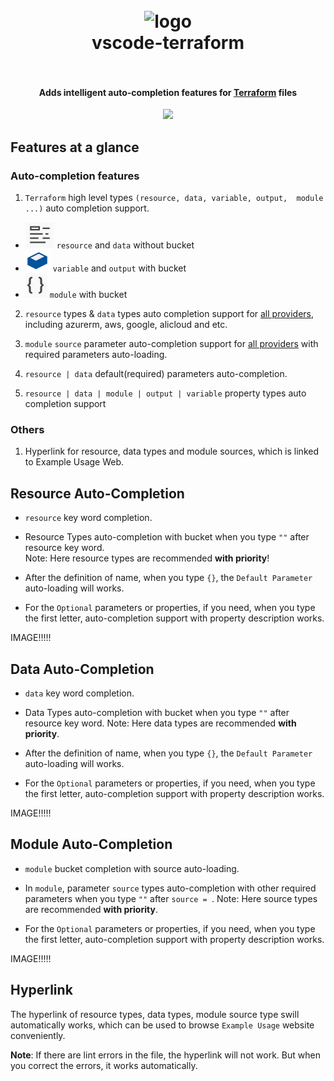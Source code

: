 <!-- markdownlint-disable -->
<h1 align="center">
  <br>
    <img src="https://raw.githubusercontent.com/mauve/vscode-terraform/master/terraform.png" alt="logo" width="200">
  <br>
  vscode-terraform
  <br>
  <br>
</h1>

<h4 align="center">Adds intelligent auto-completion features for <a href="https://www.terraform.io/">Terraform</a> files</h4>

<p align="center">
  <a href="https://tfci.westus2.cloudapp.azure.com/job/vscode_terraform/">
    <img src="http://img.shields.io/travis/zunlihu/vscode-terraform.svg?branch=master">
  </a>
</p>
<!-- markdownlint-enable -->
<!-- markdownlint-disable MD002 MD013 MD041 -->

## Features at a glance
### Auto-completion features
  1. `Terraform` high level types `(resource, data, variable, output,  module ...)` auto completion support.
   - ![](https://github.com/zunlihu/Terraform-Language-Server/blob/master/images/Keyword.PNG) ```resource``` and `data` without bucket
   - ![](https://github.com/zunlihu/Terraform-Language-Server/blob/master/images/variable.PNG) ```variable``` and `output` with bucket
   - ![](https://github.com/zunlihu/Terraform-Language-Server/blob/master/images/modules.PNG) ```module``` with bucket
  
  2. `resource` types & `data` types auto completion support for [all providers](https://www.terraform.io/docs/providers/index.html), including azurerm, aws, google, alicloud and etc.
  
  3. `module` `source` parameter auto-completion support for [all providers](https://registry.terraform.io/) with required parameters auto-loading.
  
  4. `resource | data` default(required) parameters auto-completion.
  
  5. `resource | data | module | output | variable` property types auto completion support
  
### Others
  1. Hyperlink for resource, data types and module sources, which is linked to Example Usage Web.


## Resource Auto-Completion

- `resource` key word completion.

-  Resource Types auto-completion with bucket when you type `""` after resource key word.  
   Note: Here resource types are recommended **with priority**!

-  After the definition of name, when you type `{}`, the `Default Parameter` auto-loading will works.

-  For the `Optional` parameters or properties, if you need, when you type the first letter, auto-completion support with property description works.

IMAGE!!!!!

## Data Auto-Completion 
- `data` key word completion.

-  Data Types auto-completion with bucket when you type `""` after resource key word.
   Note: Here data types are recommended **with priority**.

-  After the definition of name, when you type `{}`, the `Default Parameter` auto-loading will works.

-  For the `Optional` parameters or properties, if you need, when you type the first letter, auto-completion support with property description works.

IMAGE!!!!!

## Module Auto-Completion
- `module` bucket completion with source auto-loading.

-  In `module`, parameter `source` types auto-completion with other required parameters when you type `""` after `source = `.
   Note: Here source types are recommended **with priority**.

-  For the `Optional` parameters or properties, if you need, when you type the first letter, auto-completion support with property description works.

IMAGE!!!!! 

## Hyperlink
The hyperlink of resource types, data types, module source type swill automatically works, which can be used to browse `Example Usage` website conveniently.

**Note**: If there are lint errors in the file, the hyperlink will not work. But when you correct the errors, it works automatically.
